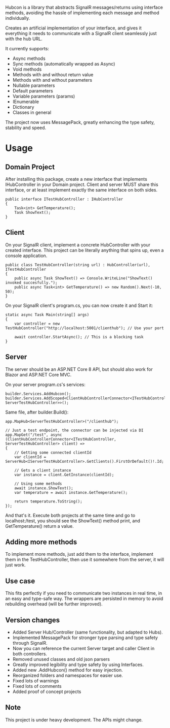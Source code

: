 ﻿Hubcon is a library that abstracts SignalR messages/returns using interface methods, avoiding the hassle of implementing each message and method individually.

Creates an artificial implementation of your interface, and gives it everything it needs to communicate with a SignalR client seamlessly just with the hub URL. 

It currently supports:
- Async methods
- Sync methods (automatically wrapped as Async)
- Void methods
- Methods with and without return value
- Methods with and without parameters
- Nullable parameters
- Default parameters
- Variable parameters (params)
- IEnumerable
- Dictionary
- Classes in general

The project now uses MessagePack, greatly enhancing the type safety, stability and speed.

# Usage

## Domain Project
After installing this package, create a new interface that implements IHubController in your Domain project. 
Client and server MUST share this interface, or at least implement exactly the same interface on both sides.

    public interface ITestHubController : IHubController
    {
        Task<int> GetTemperature();
        Task ShowText();
    }

## Client
On your SignalR client, implement a concrete HubController with your created interface.
This project can be literally anything that spins up, even a console application.

    public class TestHubController(string url) : HubController(url), ITestHubController
    {
        public async Task ShowText() => Console.WriteLine("ShowText() invoked succesfully.");  
        public async Task<int> GetTemperature() => new Random().Next(-10, 50);
    }

On your SignalR client's program.cs, you can now create it and Start it:

    static async Task Main(string[] args)
    {
        var controller = new TestHubController("http://localhost:5001/clienthub"); // Use your port
    
        await controller.StartAsync(); // This is a blocking task
    }

## Server
The server should be an ASP.NET Core 8 API, but should also work for Blazor and ASP.NET Core MVC.

On your server program.cs's services:

    builder.Services.AddHubcon();
    builder.Services.AddScoped<ClientHubControllerConnector<ITestHubController, ServerTestHubController>>();

Same file, after builder.Build():

	app.MapHub<ServerTestHubController>("/clienthub");
    
    // Just a test endpoint, the connector can be injected via DI
	app.MapGet("/test", async (ClientHubControllerConnector<ITestHubController, ServerTestHubController> client) =>
    {
        // Getting some connected clientId
        var clientId = ServerHub<IServerTestHubController>.GetClients().FirstOrDefault()!.Id;

        // Gets a client instance
        var instance = client.GetInstance(clientId);

        // Using some methods
        await instance.ShowText();
        var temperature = await instance.GetTemperature();

        return temperature.ToString();
    });

And that's it. Execute both projects at the same time and go to localhost:<port>/test, you should see the ShowText() method print, and GetTemperature() return a value.

## Adding more methods
To implement more methods, just add them to the interface, implement them in the TestHubController, then use it somewhere from the server, it will just work.

## Use case
This fits perfectly if you need to communicate two instances in real time, in an easy and type-safe way. 
The wrappers are persisted in memory to avoid rebuilding overhead (will be further improved).

## Version changes
- Added Server Hub/Controller (same functionality, but adapted to Hubs).
- Implemented MessagePack for stronger type parsing and type safety through SignalR.
- Now you can reference the current Server target and caller Client in both controllers.
- Removed unused classes and old json parsers
- Greatly improved legibility and type safety by using Interfaces.
- Added new .AddHubcon() method for easy injection.
- Reorganized folders and namespaces for easier use.
- Fixed lots of warnings
- Fixed lots of comments
- Added proof of concept projects

## Note
This project is under heavy development. The APIs might change.